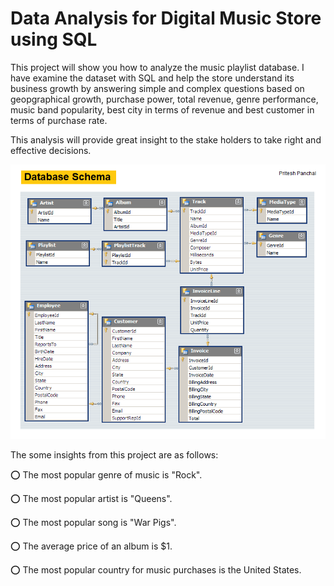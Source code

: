 # Data Analysis for Digital Music Store using SQL

This project will show you how to analyze the music playlist database. I have examine the dataset with SQL and help the store understand its business growth by answering simple and complex questions based on geopgraphical growth, purchase power, total revenue, genre performance, music band popularity, best city in terms of revenue and best customer in terms of purchase rate.

This analysis will provide great insight to the stake holders to take right and effective decisions.

![](https://github.com/priteshpanchall/MusicStoreAnalysis_SQL/blob/main/MusicDatabaseSchema.png)

The some insights from this project are as follows:

⭕ The most popular genre of music is "Rock".

⭕ The most popular artist is "Queens".

⭕ The most popular song is "War Pigs".

⭕ The average price of an album is $1.

⭕ The most popular country for music purchases is the United States.
